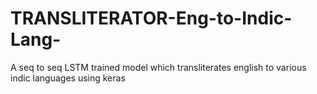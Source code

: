 # TRANSLITERATOR-Eng-to-Indic-Lang-
A seq to seq LSTM trained model which transliterates english to various indic languages using keras
